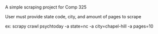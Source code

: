 A simple scraping project for Comp 325

User must provide state code, city, and amount of pages to scrape

ex: scrapy crawl psychtoday -a state=nc -a city=chapel-hill -a pages=10
